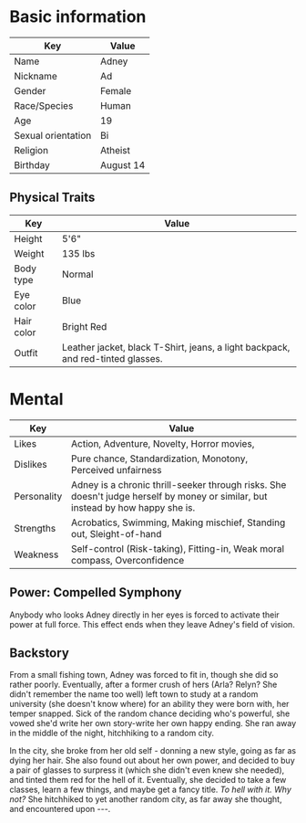 # Basic information

Key                | Value
------------------ | ---------
Name               | Adney
Nickname           | Ad
Gender             | Female
Race/Species       | Human
Age                | 19
Sexual orientation | Bi
Religion           | Atheist
Birthday           | August 14

## Physical Traits

Key        | Value
---------- | -------------------------------------------------------------------------------
Height     | 5'6"
Weight     | 135 lbs
Body type  | Normal
Eye color  | Blue
Hair color | Bright Red
Outfit     | Leather jacket, black T-Shirt, jeans, a light backpack, and red-tinted glasses.

# Mental

Key         | Value
----------- | -------------------------------------------------------------------------------------------------------------------------------
Likes       | Action, Adventure, Novelty, Horror movies,
Dislikes    | Pure chance, Standardization, Monotony, Perceived unfairness
Personality | Adney is a chronic thrill-seeker through risks. She doesn't judge herself by money or similar, but instead by how happy she is.
Strengths   | Acrobatics, Swimming, Making mischief, Standing out, Sleight-of-hand
Weakness    | Self-control (Risk-taking), Fitting-in, Weak moral compass, Overconfidence

## Power: Compelled Symphony

Anybody who looks Adney directly in her eyes is forced to activate their power at full force. This effect ends when they leave Adney's field of vision.

## Backstory

From a small fishing town, Adney was forced to fit in, though she did so rather poorly. Eventually, after a former crush of hers (Arla? Relyn? She didn't remember the name too well) left town to study at a random university (she doesn't know where) for an ability they were born with, her temper snapped. Sick of the random chance deciding who's powerful, she vowed she'd write her own story-write her own happy ending. She ran away in the middle of the night, hitchhiking to a random city.

In the city, she broke from her old self - donning a new style, going as far as dying her hair. She also found out about her own power, and decided to buy a pair of glasses to surpress it (which she didn't even knew she needed), and tinted them red for the hell of it. Eventually, she decided to take a few classes, learn a few things, and maybe get a fancy title. _To hell with it. Why not?_ She hitchhiked to yet another random city, as far away she thought, and encountered upon ---.
